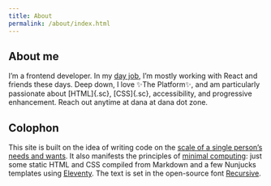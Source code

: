 ```yaml
---
title: About
permalink: /about/index.html
---
```


## About me

I’m a frontend developer. In my [day job](https://castironcoding.com/), I’m mostly working with React and friends these days. Deep down, I love ✨The Platform✨, and am particularly passionate about [HTML]{.sc}, [CSS]{.sc}, accessibility, and progressive enhancement. Reach out anytime at dana at dana dot zone.

## Colophon

This site is built on the idea of writing code on the [scale of a single person’s needs and wants](https://www.robinsloan.com/notes/home-cooked-app/). It also manifests the principles of [minimal computing](http://go-dh.github.io/mincomp/thoughts/2016/10/03/tldr/): just some static HTML and CSS compiled from Markdown and a few Nunjucks templates using [Eleventy](https://www.11ty.dev/). The text is set in the open-source font [Recursive](https://www.recursive.design/).
